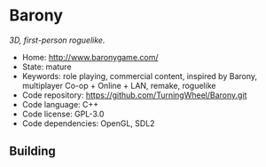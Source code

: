 # Barony

_3D, first-person roguelike._

- Home: http://www.baronygame.com/
- State: mature
- Keywords: role playing, commercial content, inspired by Barony, multiplayer Co-op + Online + LAN, remake, roguelike
- Code repository: https://github.com/TurningWheel/Barony.git
- Code language: C++
- Code license: GPL-3.0
- Code dependencies: OpenGL, SDL2

## Building
